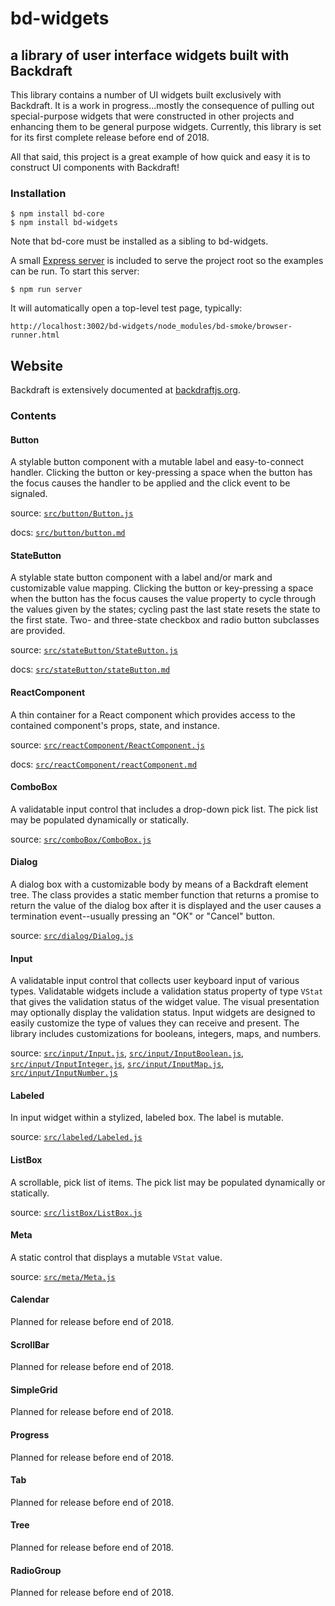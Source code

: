 # bd-widgets
## a library of user interface widgets built with Backdraft

This library contains a number of UI widgets built exclusively with Backdraft. It is a work in progress...mostly the consequence of pulling out special-purpose widgets that were constructed in other projects and enhancing them to be general purpose widgets. Currently, this library is set for its first complete release before end of 2018.

All that said, this project is a great example of how quick and easy it is to construct UI components with Backdraft!

### Installation

```
$ npm install bd-core
$ npm install bd-widgets
```

Note that bd-core must be installed as a sibling to bd-widgets.

A small [Express server](https://github.com/altoviso/bd-widgets/blob/master/httpServer.js) is included to serve the project root so the examples can be run. To start this server:

```
$ npm run server
```

It will automatically open a top-level test page, typically:
```
http://localhost:3002/bd-widgets/node_modules/bd-smoke/browser-runner.html
```
## Website

Backdraft is extensively documented at [backdraftjs.org](https://backdraftjs.org).


### Contents

#### Button
A stylable button component with a mutable label and easy-to-connect handler. Clicking the button or key-pressing a space when the button has the focus causes the handler to be applied and the click event to be signaled.


source: [```src/button/Button.js```](https://github.com/altoviso/bd-widgets/blob/master/src/button/Button.js)

docs: [```src/button/button.md```](https://github.com/altoviso/bd-widgets/blob/master/src/button/button.md)

#### StateButton
A stylable state button component with a label and/or mark and customizable value mapping. Clicking the button or key-pressing a space when the button has the focus causes the value property to cycle through the values given by the states; cycling past the last state resets the state to the first state. Two- and three-state checkbox and radio button subclasses are provided.


source: [```src/stateButton/StateButton.js```](https://github.com/altoviso/bd-widgets/blob/master/src/stateButton/StateButton.js)

docs: [```src/stateButton/stateButton.md```](https://github.com/altoviso/bd-widgets/blob/master/src/stateButton/stateButton.md)


#### ReactComponent
A thin container for a React component which provides access to the contained component's props, state, and instance.

source: [```src/reactComponent/ReactComponent.js```](https://github.com/altoviso/bd-widgets/blob/master/src/reactComponent/ReactComponent.js)

docs: [```src/reactComponent/reactComponent.md```](https://github.com/altoviso/bd-widgets/blob/master/src/reactComponent/reactComponent.md)

#### ComboBox
A validatable input control that includes a drop-down pick list. The pick list may be populated dynamically or statically.

source: [```src/comboBox/ComboBox.js```](https://github.com/altoviso/bd-widgets/blob/master/src/comboBox/ComboBox.js)

#### Dialog
A dialog box with a customizable body by means of a Backdraft element tree. The class provides a static member function that returns a promise to return the value of the dialog box after it is displayed and the user causes a termination event--usually pressing an "OK" or "Cancel" button.

source: [```src/dialog/Dialog.js```](https://github.com/altoviso/bd-widgets/blob/master/src/dialog/Dialog.js)

#### Input
A validatable input control that collects user keyboard input of various types. Validatable widgets include a validation status property of type `VStat` that gives the validation status of the widget value. The visual presentation may optionally display the validation status. Input widgets are designed to easily customize the type of values they can receive and present. The library includes customizations for booleans, integers, maps, and numbers.

source: [```src/input/Input.js```](https://github.com/altoviso/bd-widgets/blob/master/src/input/Input.js), 
[```src/input/InputBoolean.js```](https://github.com/altoviso/bd-widgets/blob/master/src/input/InputBoolean.js),
[```src/input/InputInteger.js```](https://github.com/altoviso/bd-widgets/blob/master/src/input/InputInteger.js),
[```src/input/InputMap.js```](https://github.com/altoviso/bd-widgets/blob/master/src/input/InputMap.js),
[```src/input/InputNumber.js```](https://github.com/altoviso/bd-widgets/blob/master/src/input/InputNumber.js)

#### Labeled
In input widget within a stylized, labeled box. The label is mutable.

source: [```src/labeled/Labeled.js```](https://github.com/altoviso/bd-widgets/blob/master/src/labeled/Labeled.js)

#### ListBox
A scrollable, pick list of items. The pick list may be populated dynamically or statically.

source: [```src/listBox/ListBox.js```](https://github.com/altoviso/bd-widgets/blob/master/src/listBox/ListBox.js)

#### Meta
A static control that displays a mutable `VStat` value.

source: [```src/meta/Meta.js```](https://github.com/altoviso/bd-widgets/blob/master/src/meta/Meta.js)

#### Calendar
Planned for release before end of 2018.


#### ScrollBar
Planned for release before end of 2018.

#### SimpleGrid
Planned for release before end of 2018.

#### Progress
Planned for release before end of 2018.

#### Tab
Planned for release before end of 2018.

#### Tree
Planned for release before end of 2018.

#### RadioGroup
Planned for release before end of 2018.
